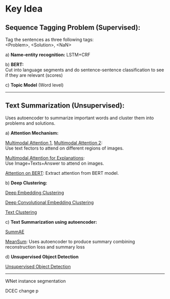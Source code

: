 # Key Idea

## Sequence Tagging Problem (Supervised):
Tag the sentences as three following tags: <br>
\<Problem\>, \<Solution\>, \<NaN\>

a) **Name-entity recognition:** LSTM+CRF <br>

b) **BERT:** <br>
Cut into language segments and do sentence-sentence classification to see if they are relevant (scores)

c) **Topic Model** (Word level)

-----

## Text Summarization (Unsupervised):
Uses autoencoder to summarize important words and cluster them into problems and solutions.


a) **Attention Mechanism:**

[Multimodal Attention 1](https://arxiv.org/pdf/1612.01887.pdf), [Multimodal Attention 2](https://arxiv.org/pdf/1502.03044.pdf): <br>
Use text fectors to attend on different regions of images.

[Multimodal Attention for Explanations](http://openaccess.thecvf.com/content_cvpr_2018/papers/Park_Multimodal_Explanations_Justifying_CVPR_2018_paper.pdf): <br>
Use Image+Texts+Answer to attend on images.

[Attention on BERT](https://drive.google.com/file/d/1e0WA8t0T0xvngTuMk01rbMeJySxynGE8/view): Extract attention from BERT model.

b) **Deep Clustering:**

[Deep Embedding Clustering](http://proceedings.mlr.press/v48/xieb16.pdf)

[Deep Convolutional Embedding Clustering](https://xifengguo.github.io/papers/ICONIP17-DCEC.pdf)

[Text Clustering](https://www.aclweb.org/anthology/D19-5405.pdf)

c) **Text Summarization using autoencoder:**

[SummAE](https://www.groundai.com/project/summae-zero-shot-abstractive-text-summarization-using-length-agnostic-auto-encoders/1)

[MeanSum](https://arxiv.org/pdf/1810.05739.pdf): Uses autoencoder to produce summary combining reconstruction loss and summary loss

d) **Unsupervised Object Detection**

[Unsupervised Object Detection](https://arxiv.org/pdf/1808.04593.pdf)



------
WNet instance segmentation

DCEC change p





   
